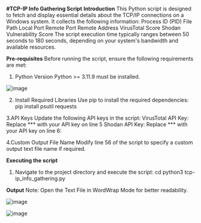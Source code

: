 **#TCP-IP Info Gathering Script**
**Introduction**
This Python script is designed to fetch and display essential details about the TCP/IP connections on a Windows system. It collects the following information:
Process ID (PID)
File Path
Local Port
Remote Port
Remote Address
VirusTotal Score
Shodan Vulnerability Score
The script execution time typically ranges between 50 seconds to 180 seconds, depending on your system's bandwidth and available resources.

**Pre-requisites**
Before running the script, ensure the following requirements are met:
1. Python Version
Python >= 3.11.9 must be installed.

![image](https://github.com/user-attachments/assets/87cb9dfb-9782-4647-85dd-4c7409c44ee0)

2. Install Required Libraries
Use pip to install the required dependencies:
pip install psutil requests

3.API Keys
Update the following API keys in the script:
VirusTotal API Key: Replace *** with your API key on line 5
Shodan API Key: Replace *** with your API key on line 6:

4.Custom Output File Name
Modify line 56 of the script to specify a custom output text file name if required.

**Executing the script**
1. Navigate to the project directory and execute the script:
cd <repository-folder>
python3 tcp-ip_info_gathering.py

**Output**
Note: Open the Text File in WordWrap Mode for better readability.

![image](https://github.com/user-attachments/assets/d45c54c5-4a17-4392-abce-74372e375125)

![image](https://github.com/user-attachments/assets/080f93a0-43c9-46c2-aa65-cc4396152f76)

